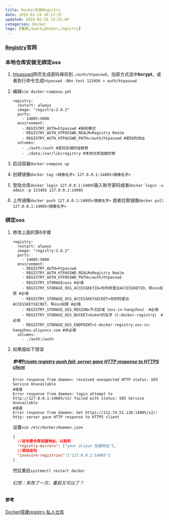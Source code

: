 ```yaml
---
title: Docker安装Registry
date: 2018-01-24 16:17:37
updated: 2018-02-26 14:31:49
categories: Docker
tags: [集群,Swarm,Docker,registry]
---
```

### [Registry](https://hub.docker.com/_/registry/)官网

### 本地仓库安装无绑定oss

1. [htpasswd](http://www.awesometool.org/Generate/Htpasswd)网页生成密码保存到`./auth/htpasswd`，加密方式选中**bcrypt**，或者执行命令生成`htpasswd -Bbn test 123456 > auth/htpasswd`

2. 编辑`vim docker-compose.yml`

   ```properties
   registry:
     restart: always
     image: "registry:2.6.2"
     ports:
       - 14005:5000
     environment:
       - REGISTRY_AUTH=htpasswd #授权模式
       - REGISTRY_AUTH_HTPASSWD_REALM=Registry Realm
       - REGISTRY_AUTH_HTPASSWD_PATH=/auth/htpasswd #密码的地址
     volumes:
       - ./auth:/auth #密码存储的挂载卷
       - ./data:/var/lib/registry #本地仓库挂载的卷
   ```

3. 启动容器`docker-compose up`

4. 创建镜像`docker tag <镜像名字> 127.0.0.1:14005<镜像名字>`

5. 登陆仓库`docker login 127.0.0.1:14005`输入账号密码或者`docker login -u admin -p 123456 127.0.0.1:14005`

6. 上传镜像`docker push 127.0.0.1:14005<镜像名字>` 或者拉取镜像`docker pull 127.0.0.1:14005<镜像名字>`

### 绑定oss

1. 修改上面的第6步骤

   ```properties
   registry:
     restart: always
     image: "registry:2.6.2"
     ports:
       - 14005:5000
     environment:
       - REGISTRY_AUTH=htpasswd
       - REGISTRY_AUTH_HTPASSWD_REALM=Registry Realm
       - REGISTRY_AUTH_HTPASSWD_PATH=/auth/htpasswd
       - REGISTRY_STORAGE=oss #必填
       - REGISTRY_STORAGE_OSS_ACCESSKEYID=你的阿里云ACCESSKEYID，带oss权限 #必填
       - REGISTRY_STORAGE_OSS_ACCESSKEYSECRET=你的阿里云ACCESSKEYSECRET，带oss权限 #必填
       - REGISTRY_STORAGE_OSS_REGION=节点区域（oss-cn-hangzhou） #必填
       - REGISTRY_STORAGE_OSS_BUCKET=buket的名字（t-docker-registry） #必填
       - REGISTRY_STORAGE_OSS_ENDPOINT=t-docker-registry.oss-cn-hangzhou.aliyuncs.com #非必填
     volumes:
       - ./auth:/auth
   ```

2. 如果报如下错误

   ##### 参考[Private registry push fail: server gave HTTP response to HTTPS client](https://github.com/docker/distribution/issues/1874)

   ```shell
   Error response from daemon: received unexpected HTTP status: 503 Service Unavailable
   #或者
   Error response from daemon: login attempt to http://127.0.0.1:14005/v2/ failed with status: 503 Service Unavailable
   #或者
   Error response from daemon: Get https://112.74.51.136:14005/v2/: http: server gave HTTP response to HTTPS client
   ```

   设置`vim /etc/docker/daemon.json`

   ```json
   {
     //这句是仓库加速地址，以前的
     "registry-mirrors": ["your aliyun 加速地址"],
     //添加这句
     "insecure-registries":["127.0.0.1:14005"]
   }
   ```

   然后重启`systemctl restart docker`

   ###### 幻觉：失败了一次，重启又可以了？

#### 参考

[Docker搭建registry 私人仓库](https://www.jianshu.com/p/55ee4b6a72b6)